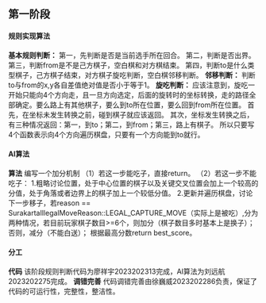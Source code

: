 ## 第一阶段
#### 规则实现算法
**基本规则判断：** 
  第一，先判断是否是当前选手所在回合。
  第二，判断是否出界。
  第三，判断from是不是己方棋子，空白棋和对方棋结束。
  第四，判断to是什么类型棋子，己方棋子结束，对方棋子旋吃判断，空白棋邻移判断。
**邻移判断：** 
  判断to与from的x,y各自差值绝对值是否小于等于1。
**旋吃判断：** 
  应该注意到，旋吃一开始只能向4个方向走，且一旦方向选定，后面的旋转时的坐标转换，走的路径全部确定。要么路上有其他棋子，要么到to所在位置，要么回到from所在位置。
  首先，在坐标未发生转换之前，碰到棋子就应该返回。
  其次，坐标发生转换之后，有三种情况返回：第一，到to；第二，到from；第三，路上有棋子。
  所以只要写4个函数表示向4个方向遍历棋盘，只要有一个方向能到to就行。



#### AI算法
**算法** 
 编写一个加分机制
（1）若这一步能吃子，直接return。
（2）若这一步不能吃子：
1.粗略讨论位置，处于中心位置的棋子以及关键交叉位置会加上一个较高的分值，处于角落或者边界上的棋子加上一个较低分值。
2.更新并遍历棋盘，讨论下一步移子，若reason == SurakartaIllegalMoveReason::LEGAL_CAPTURE_MOVE（实际上是被吃）,分为两种情况，若目前玩家棋子数目>=6个，则加分（棋子数目多时基本上是换子）；否则，减分（不能白送）；
根据最高分数return best_score。              


#### 分工
**代码**  该阶段规则判断代码为廖祥宇2023202313完成，AI算法为刘远航2023202275完成。
**调错完善**  代码调错完善由徐巍威2023202286负责，保证了代码的可运行性，完整性，整洁性。

